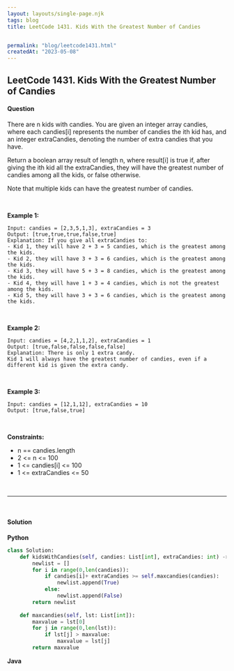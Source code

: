 ```yaml
---
layout: layouts/single-page.njk
tags: blog
title: LeetCode 1431. Kids With the Greatest Number of Candies


permalink: "blog/leetcode1431.html"
createdAt: "2023-05-08"
---
```


## LeetCode 1431. Kids With the Greatest Number of Candies


#### Question
There are n kids with candies. You are given an integer array candies, where each candies[i] represents the number of candies the ith kid has, and an integer extraCandies, denoting the number of extra candies that you have.

Return a boolean array result of length n, where result[i] is true if, after giving the ith kid all the extraCandies, they will have the greatest number of candies among all the kids, or false otherwise.

Note that multiple kids can have the greatest number of candies.

<p>&nbsp;</p>

**Example 1:**

    Input: candies = [2,3,5,1,3], extraCandies = 3
    Output: [true,true,true,false,true] 
    Explanation: If you give all extraCandies to:
    - Kid 1, they will have 2 + 3 = 5 candies, which is the greatest among the kids.
    - Kid 2, they will have 3 + 3 = 6 candies, which is the greatest among the kids.
    - Kid 3, they will have 5 + 3 = 8 candies, which is the greatest among the kids.
    - Kid 4, they will have 1 + 3 = 4 candies, which is not the greatest among the kids.
    - Kid 5, they will have 3 + 3 = 6 candies, which is the greatest among the kids.

<p>&nbsp;</p>

**Example 2:**

    Input: candies = [4,2,1,1,2], extraCandies = 1
    Output: [true,false,false,false,false] 
    Explanation: There is only 1 extra candy.
    Kid 1 will always have the greatest number of candies, even if a different kid is given the extra candy.

<p>&nbsp;</p>

**Example 3:**

    Input: candies = [12,1,12], extraCandies = 10
    Output: [true,false,true]

<p>&nbsp;</p>


**Constraints:**


* n == candies.length
* 2 <= n <= 100
* 1 <= candies[i] <= 100
* 1 <= extraCandies <= 50




<p>&nbsp;</p>

---

<p>&nbsp;</p> 

#### Solution
**Python**
```Python
class Solution:
    def kidsWithCandies(self, candies: List[int], extraCandies: int) -> List[bool]:
        newlist = []
        for i in range(0,len(candies)):
            if candies[i]+ extraCandies >= self.maxcandies(candies):
                newlist.append(True)
            else:
                newlist.append(False)
        return newlist
        
    def maxcandies(self, lst: List[int]):
        maxvalue = lst[0]
        for j in range(0,len(lst)):
            if lst[j] > maxvalue:
                maxvalue = lst[j]
        return maxvalue
```

**Java**